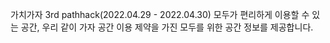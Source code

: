 가치가자
3rd pathhack(2022.04.29 - 2022.04.30)
모두가 편리하게 이용할 수 있는 공간, 우리 같이 가자
공간 이용 제약을 가진 모두를 위한 공간 정보를 제공합니다.
